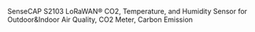 SenseCAP S2103 LoRaWAN® CO2, Temperature, and Humidity Sensor for Outdoor&Indoor Air Quality, CO2 Meter, Carbon Emission
